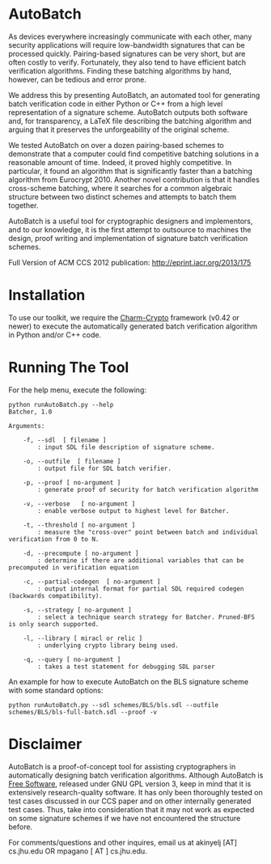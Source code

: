 AutoBatch
=========

As devices everywhere increasingly communicate with each other, many security applications will require low-bandwidth signatures that can be processed quickly. Pairing-based signatures can be very short, but are often costly to verify. Fortunately, they also tend to have efficient batch verification algorithms. Finding these batching algorithms by hand, however, can be tedious and error prone.

We address this by presenting AutoBatch, an automated tool for generating batch verification code in either Python or C++ from a high level representation of a signature scheme. AutoBatch outputs both software and, for transparency, a LaTeX file describing the batching algorithm and arguing that it preserves the unforgeability of the original scheme.

We tested AutoBatch on over a dozen pairing-based schemes to demonstrate that a computer could find competitive batching solutions in a reasonable amount of time. Indeed, it proved highly competitive. In particular, it found an algorithm that is significantly faster than a batching algorithm from Eurocrypt 2010. Another novel contribution is that it handles cross-scheme batching, where it searches for a common algebraic structure between two distinct schemes and attempts to batch them together.

AutoBatch is a useful tool for cryptographic designers and implementors, and to our knowledge, it is the first attempt to outsource to machines the design, proof writing and implementation of signature batch verification schemes.

Full Version of ACM CCS 2012 publication: http://eprint.iacr.org/2013/175

Installation
============

To use our toolkit, we require the [Charm-Crypto](https://github.com/jhuisi/charm/downloads) framework (v0.42 or newer) to execute the automatically generated batch verification algorithm in Python and/or C++ code.

Running The Tool
================

For the help menu, execute the following:

	python runAutoBatch.py --help
	Batcher, 1.0 
	
	Arguments: 
	
		-f, --sdl  [ filename ]
			: input SDL file description of signature scheme.
	
		-o, --outfile  [ filename ]
			: output file for SDL batch verifier.
	
		-p, --proof [ no-argument ]
			: generate proof of security for batch verification algorithm
	
		-v, --verbose   [ no-argument ]
			: enable verbose output to highest level for Batcher.
	
		-t, --threshold [ no-argument ]
			: measure the "cross-over" point between batch and individual verification from 0 to N.
	
		-d, --precompute [ no-argument ]
			: determine if there are additional variables that can be precomputed in verification equation
	
		-c, --partial-codegen  [ no-argument ]
			: output internal format for partial SDL required codegen (backwards compatibility).
	
		-s, --strategy [ no-argument ]
			: select a technique search strategy for Batcher. Pruned-BFS is only search supported.
	
		-l, --library [ miracl or relic ]
			: underlying crypto library being used.
	
		-q, --query [ no-argument ]
			: takes a test statement for debugging SDL parser
	

An example for how to execute AutoBatch on the BLS signature scheme with some standard options:

	python runAutoBatch.py --sdl schemes/BLS/bls.sdl --outfile schemes/BLS/bls-full-batch.sdl --proof -v

Disclaimer
==========

AutoBatch is a proof-of-concept tool for assisting cryptographers in automatically designing batch verification algorithms. Although AutoBatch is [Free Software](http://www.gnu.org/philosophy/free-sw.html), released under GNU GPL version 3, keep in mind that it is extensively research-quality software. It has only been thoroughly tested on test cases discussed in our CCS paper and on other internally generated test cases. Thus, take into consideration that it may not work as expected on some signature schemes if we have not encountered the structure before.

For comments/questions and other inquires, email us at akinyelj [AT] cs.jhu.edu OR mpagano [ AT ] cs.jhu.edu.
